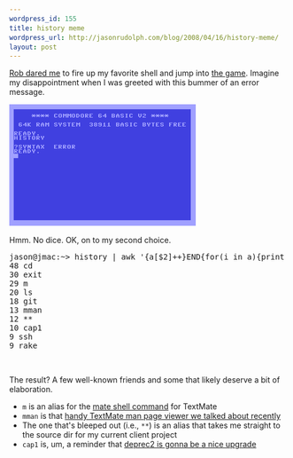 ```yaml
--- 
wordpress_id: 155
title: history meme
wordpress_url: http://jasonrudolph.com/blog/2008/04/16/history-meme/
layout: post
---
```

[Rob dared me](http://robsanheim.com/2008/04/16/history-meme-onwards/ "Panasonic Youth - history meme onwards") to fire up my favorite shell and jump into [the game](http://www.google.com/search?q=history+meme "history meme - Google Search").  Imagine my disappointment when I was greeted with this bummer of an error message. 

![20080416 History Meme Commodore 64](/resources/20080416-history-meme-commodore-64.png)

Hmm.  No dice.  OK, on to my second choice.

<pre lang="text">jason@jmac:~> history | awk '{a[$2]++}END{for(i in a){print a[i] " " i}}' | sort -rn | head
48 cd
30 exit
29 m
20 ls
18 git
13 mman
12 **
10 cap1
9 ssh
9 rake</pre>          
<br />

The result?  A few well-known friends and some that likely deserve a bit of elaboration.  

* <code>m</code> is an alias for the [mate shell command](http://macromates.com/textmate/manual/using_textmate_from_terminal#shell_terminal "Calling TextMate from Other Applications — TextMate Manual") for TextMate
* <code>mman</code> is that [handy TextMate man page viewer we talked about recently](http://jasonrudolph.com/blog/2008/03/14/manning-up-textmate-meets-man-pages/ "jasonrudolph.com - Manning up: TextMate Meets Man Pages")
* The one that's bleeped out (i.e., `**`) is an alias that takes me straight to the source dir for my current client project
* <code>cap1</code> is, um, a reminder that [deprec2 is gonna be a nice upgrade](http://www.deprec.org/#Quickstart "deprec - Trac")
